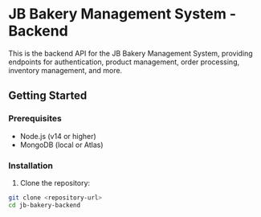 # JB Bakery Management System - Backend

This is the backend API for the JB Bakery Management System, providing endpoints for authentication, product management, order processing, inventory management, and more.

## Getting Started

### Prerequisites

- Node.js (v14 or higher)
- MongoDB (local or Atlas)

### Installation

1. Clone the repository:

```bash
git clone <repository-url>
cd jb-bakery-backend
```
